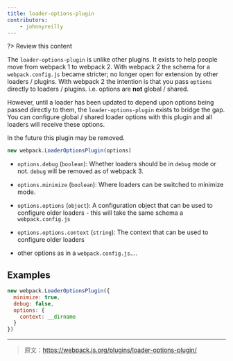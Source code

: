 ```yaml
---
title: loader-options-plugin
contributors:
    - johnnyreilly
---
```


?> Review this content

The `loader-options-plugin` is unlike other plugins.  It exists to help people move from webpack 1 to webpack 2.  With webpack 2 the schema for a `webpack.config.js` became stricter; no longer open for extension by other loaders / plugins.  With webpack 2 the intention is that you pass `options` directly to loaders / plugins. i.e. options are **not** global / shared.

However, until a loader has been updated to depend upon options being passed directly to them, the `loader-options-plugin` exists to bridge the gap.  You can configure global / shared loader options with this plugin and all loaders will receive these options.

In the future this plugin may be removed.

```javascript
new webpack.LoaderOptionsPlugin(options)
```

* `options.debug` (`boolean`): Whether loaders should be in `debug` mode or not. `debug` will be removed as of webpack 3.
* `options.minimize` (`boolean`): Where loaders can be switched to minimize mode.
* `options.options` (`object`): A configuration object that can be used to configure older loaders - this will take the same schema a `webpack.config.js`

* `options.options.context` (`string`): The context that can be used to configure older loaders
* other options as in a `webpack.config.js`....

## Examples

```javascript
new webpack.LoaderOptionsPlugin({
  minimize: true,
  debug: false,
  options: {
    context: __dirname
  }
})
```

***

> 原文：https://webpack.js.org/plugins/loader-options-plugin/
